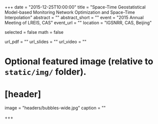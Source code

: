 +++
date = "2015-12-25T10:00:00"
title = "Space-Time Geostatistical Model-based Monitoring Network Optimization and Space-Time Interpolation"
abstract = ""
abstract_short = ""
event = "2015 Annual Meeting of LREIS, CAS"
event_url = ""
location = "IGSNRR, CAS, Beijing"

selected = false
math = false

url_pdf = ""
url_slides = ""
url_video = ""

# Optional featured image (relative to `static/img/` folder).
# [header]
image = "headers/bubbles-wide.jpg"
caption = ""

+++


